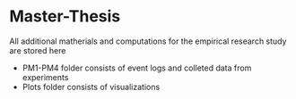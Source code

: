 # Master-Thesis
All additional matherials and computations for the empirical research study are stored here
* PM1-PM4 folder consists of event logs and colleted data from experiments
* Plots folder consists of visualizations
